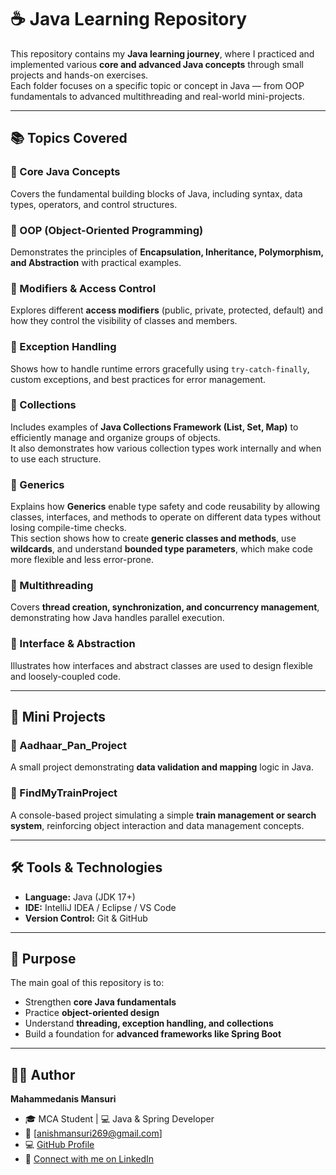 # ☕ Java Learning Repository

This repository contains my **Java learning journey**, where I practiced and implemented various **core and advanced Java concepts** through small projects and hands-on exercises.  
Each folder focuses on a specific topic or concept in Java — from OOP fundamentals to advanced multithreading and real-world mini-projects.

---

## 📚 Topics Covered

### 🔹 Core Java Concepts
Covers the fundamental building blocks of Java, including syntax, data types, operators, and control structures.

### 🔹 OOP (Object-Oriented Programming)
Demonstrates the principles of **Encapsulation, Inheritance, Polymorphism, and Abstraction** with practical examples.

### 🔹 Modifiers & Access Control
Explores different **access modifiers** (public, private, protected, default) and how they control the visibility of classes and members.

### 🔹 Exception Handling
Shows how to handle runtime errors gracefully using `try-catch-finally`, custom exceptions, and best practices for error management.

### 🔹 Collections
Includes examples of **Java Collections Framework (List, Set, Map)** to efficiently manage and organize groups of objects.  
It also demonstrates how various collection types work internally and when to use each structure.

### 🔹 Generics
Explains how **Generics** enable type safety and code reusability by allowing classes, interfaces, and methods to operate on different data types without losing compile-time checks.  
This section shows how to create **generic classes and methods**, use **wildcards**, and understand **bounded type parameters**, which make code more flexible and less error-prone.

### 🔹 Multithreading
Covers **thread creation, synchronization, and concurrency management**, demonstrating how Java handles parallel execution.

### 🔹 Interface & Abstraction
Illustrates how interfaces and abstract classes are used to design flexible and loosely-coupled code.

---

## 🚆 Mini Projects

### 🔸 Aadhaar_Pan_Project
A small project demonstrating **data validation and mapping** logic in Java.

### 🔸 FindMyTrainProject
A console-based project simulating a simple **train management or search system**, reinforcing object interaction and data management concepts.

---

## 🛠️ Tools & Technologies

- **Language:** Java (JDK 17+)
- **IDE:** IntelliJ IDEA / Eclipse / VS Code  
- **Version Control:** Git & GitHub  

---

## 🎯 Purpose

The main goal of this repository is to:
- Strengthen **core Java fundamentals**
- Practice **object-oriented design**
- Understand **threading, exception handling, and collections**
- Build a foundation for **advanced frameworks like Spring Boot**

---

## 🧑‍💻 Author

**Mahammedanis Mansuri**
* 🎓 MCA Student | 💻 Java & Spring Developer
* 📧 [[anishmansuri269@gmail.com](mailto:anishmansuri269@gmail.com)]
* 💻 [GitHub Profile](https://github.com/anis-mansuri-07)
* 🔗 [Connect with me on LinkedIn](https://www.linkedin.com/in/anis-mansuri-57b97a25a)
